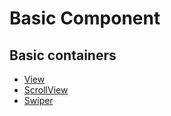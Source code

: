 # Basic Component
## Basic containers

- [View](../docs/view.md)
- [ScrollView](../docs/view.md)
- [Swiper](../docs/view.md)